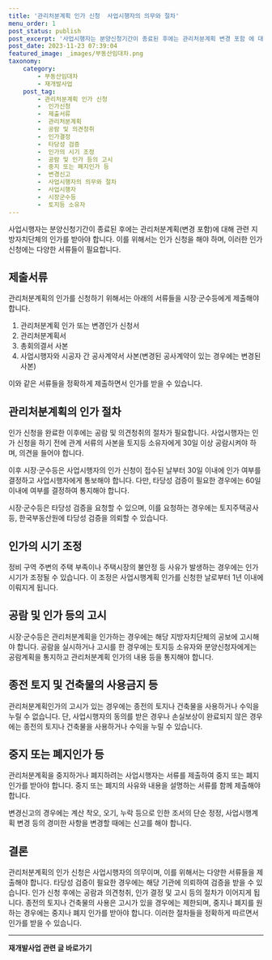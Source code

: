```yaml
---
title: '관리처분계획 인가 신청  사업시행자의 의무와 절차'
menu_order: 1
post_status: publish
post_excerpt: '사업시행자는 분양신청기간이 종료된 후에는 관리처분계획 변경 포함 에 대해 관련 지방자치단체의 인가를 받아야 합니다. 이를 위해서는 인가 신청을 해야 하며, 이러한 인가 신청에는 다양한 서류들이 필요합니다.'
post_date: 2023-11-23 07:39:04
featured_image: _images/부동산임대차.png
taxonomy:
    category:
        - 부동산임대차
        - 재개발사업
    post_tag:
        - 관리처분계획 인가 신청
        -  인가신청
        -  제출서류
        -  관리처분계획
        -  공람 및 의견청취
        -  인가결정
        -  타당성 검증
        -  인가의 시기 조정
        -  공람 및 인가 등의 고시
        -  중지 또는 폐지인가 등
        -  변경신고
        -  사업시행자의 의무와 절차
        -  사업시행자
        -  시장군수등
        -  토지등 소유자
---
```



사업시행자는 분양신청기간이 종료된 후에는 관리처분계획(변경 포함)에 대해 관련 지방자치단체의 인가를 받아야 합니다. 이를 위해서는 인가 신청을 해야 하며, 이러한 인가 신청에는 다양한 서류들이 필요합니다.

## 제출서류

관리처분계획의 인가를 신청하기 위해서는 아래의 서류들을 시장·군수등에게 제출해야 합니다.

1. 관리처분계획 인가 또는 변경인가 신청서
2. 관리처분계획서
3. 총회의결서 사본
4. 사업시행자와 시공자 간 공사계약서 사본(변경된 공사계약이 있는 경우에는 변경된 사본)

이와 같은 서류들을 정확하게 제출하면서 인가를 받을 수 있습니다.

## 관리처분계획의 인가 절차

인가 신청을 완료한 이후에는 공람 및 의견청취의 절차가 필요합니다. 사업시행자는 인가 신청을 하기 전에 관계 서류의 사본을 토지등 소유자에게 30일 이상 공람시켜야 하며, 의견을 들어야 합니다.

이후 시장·군수등은 사업시행자의 인가 신청이 접수된 날부터 30일 이내에 인가 여부를 결정하고 사업시행자에게 통보해야 합니다. 다만, 타당성 검증이 필요한 경우에는 60일 이내에 여부를 결정하여 통지해야 합니다.

시장·군수등은 타당성 검증을 요청할 수 있으며, 이를 요청하는 경우에는 토지주택공사등, 한국부동산원에 타당성 검증을 의뢰할 수 있습니다.

## 인가의 시기 조정

정비 구역 주변의 주택 부족이나 주택시장의 불안정 등 사유가 발생하는 경우에는 인가 시기가 조정될 수 있습니다. 이 조정은 사업시행계획 인가를 신청한 날로부터 1년 이내에 이뤄지게 됩니다.

## 공람 및 인가 등의 고시

시장·군수등은 관리처분계획을 인가하는 경우에는 해당 지방자치단체의 공보에 고시해야 합니다. 공람을 실시하거나 고시를 한 경우에는 토지등 소유자와 분양신청자에게는 공람계획을 통지하고 관리처분계획 인가의 내용 등을 통지해야 합니다.

## 종전 토지 및 건축물의 사용금지 등

관리처분계획인가의 고시가 있는 경우에는 종전의 토지나 건축물을 사용하거나 수익을 누릴 수 없습니다. 단, 사업시행자의 동의를 받은 경우나 손실보상이 완료되지 않은 경우에는 종전의 토지나 건축물을 사용하거나 수익을 누릴 수 있습니다.

## 중지 또는 폐지인가 등

관리처분계획을 중지하거나 폐지하려는 사업시행자는 서류를 제출하여 중지 또는 폐지인가를 받아야 합니다. 중지 또는 폐지의 사유와 내용을 설명하는 서류를 함께 제출해야 합니다.

변경신고의 경우에는 계산 착오, 오기, 누락 등으로 인한 조서의 단순 정정, 사업시행계획 변경 등의 경미한 사항을 변경할 때에는 신고를 해야 합니다.

## 결론

관리처분계획의 인가 신청은 사업시행자의 의무이며, 이를 위해서는 다양한 서류들을 제출해야 합니다. 타당성 검증이 필요한 경우에는 해당 기관에 의뢰하여 검증을 받을 수 있습니다. 인가 신청 후에는 공람과 의견청취, 인가 결정 및 고시 등의 절차가 이어지게 됩니다. 종전의 토지나 건축물의 사용은 고시가 있을 경우에는 제한되며, 중지나 폐지를 원하는 경우에는 중지나 폐지 인가를 받아야 합니다. 이러한 절차들을 정확하게 따르면서 인가를 받을 수 있습니다.
<!-- wp:separator -->
<hr class="wp-block-separator has-alpha-channel-opacity"/>
<!-- /wp:separator -->

<!-- wp:group {"backgroundColor":"base","layout":{"type":"constrained"}} -->
<div class="wp-block-group has-base-background-color has-background"><!-- wp:paragraph {"align":"center","fontSize":"medium"} -->
<p class="has-text-align-center has-large-font-size"><strong>재개발사업 관련 글 바로가기</strong></p>
<!-- /wp:paragraph -->


<!-- wp:latest-posts
{"categories":[{"id":27320,"count":19,"description":"","link":"https://uknowlaw.com/category/%ec%9e%ac%ea%b0%9c%eb%b0%9c%ec%82%ac%ec%97%85/","name":"재개발사업","slug":"재개발사업","taxonomy":"category","parent":0,"meta":[],"_links":{"self":[{"href":"https://uknowlaw.com/wp-json/wp/v2/categories/27320"}],"collection":[{"href":"https://uknowlaw.com/wp-json/wp/v2/categories"}],"about":[{"href":"https://uknowlaw.com/wp-json/wp/v2/taxonomies/category"}],"wp:post_type":[{"href":"https://uknowlaw.com/wp-json/wp/v2/posts?categories=27320"}],"curies":[{"name":"wp","href":"https://api.w.org/{rel}","templated":true}]}}],"postsToShow":100,"excerptLength":28,"postLayout":"grid","columns":2,"featuredImageAlign":"left","featuredImageSizeSlug":"large","fontSize":"small"} /--></div>
<!-- /wp:group -->